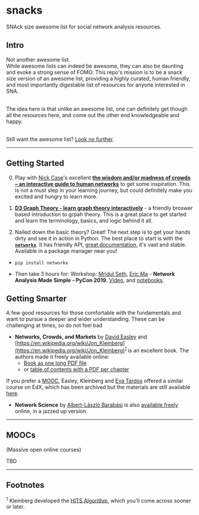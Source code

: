 # snacks
SNAck size awesome list for social network analysis resources.


## Intro
Not another awesome list.<br>
While awesome lists can indeed be awesome, they can also be daunting and evoke a strong sense of FOMO.
This repo's mission is to be a snack size version of an awesome list, providing a highly curated, human friendly, and most importantly digestable list of resources for anyone interested in SNA.
</br>
</br>

The idea here is that unlike an awesome list, one can definitely get though all the resources here, and come out the other end knowledgeable and happy.
</br>
</br>

Still want the awesome list? [Look no further](https://github.com/briatte/awesome-network-analysis).

***

## Getting Started

0. Play with [Nick Case](https://twitter.com/ncasenmare)'s excellent **[the wisdom and/or madness of crowds – an interactive guide to human networks](https://ncase.me/crowds/)** to get some inspiration. This is not a must step in your learning journey, but could definitely make you excited and hungry to learn more.

1. **[D3 Graph Theory - learn graph theory interactively](https://d3gt.com/index.html)** - a friendly broswer based introduction to grpah theory. This is a great place to get started and learn the terminology, basics, and logic behind it all.

2. Nailed down the basic theory? Great! The next step is to get your hands dirty and see it in action in Python. The best place to start is with the **[`networkx`](http://networkx.github.io/)**. It has friendly API, [great documentation](https://networkx.github.io/documentation/stable/index.html), it's vast and stable. Available in a package manager near you! 

- `pip install networkx` 

- Then take 3 hours for: Workshop: [Mridul Seth](https://github.com/MridulS), [Eric Ma](https://github.com/ericmjl) - **Network Analysis Made Simple - PyCon 2019.** [Video](https://www.youtube.com/watch?v=eZs4MECCuYY), and [notebooks](https://github.com/ericmjl/Network-Analysis-Made-Simple).


## Getting Smarter

A few good resources for those comfortable with the fundamentals and want to pursue a deeper and wider understanding. These can be challenging at times, so do not feel bad 

- **Networks, Crowds, and Markets** by [David Easley](https://en.wikipedia.org/wiki/David_Easley) and [https://en.wikipedia.org/wiki/Jon_Kleinberg](https://en.wikipedia.org/wiki/Jon_Kleinberg)<sup>[1](#Footnotes)</sup> is an excellent book. The authors made it freely available online:
  - [Book as one long PDF file](https://www.cs.cornell.edu/home/kleinber/networks-book/networks-book.pdf)
  - or [table of contents with a PDF per chapter](http://www.cs.cornell.edu/home/kleinber/networks-book/)

If you prefer a [MOOC](#MOOCs), Easley, Kleinberg and [Eva Tardos](https://en.wikipedia.org/wiki/%C3%89va_Tardos) offered a similar course on EdX, which has been archived but the materials are still available [here](https://www.edx.org/course/networks-crowds-and-markets).

- **Network Science** by [Albert-László Barabási](https://en.wikipedia.org/wiki/Albert-L%C3%A1szl%C3%B3_Barab%C3%A1si) is also [available freely](http://networksciencebook.com/) online, in a jazzed up version.






***

## MOOCs

(Massive open online courses)

TBD


***

## Footnotes

<sup>1</sup> Kleinberg developed the [HITS Algorithm](https://en.wikipedia.org/wiki/HITS_algorithm), which you'll come across sooner or later. 
